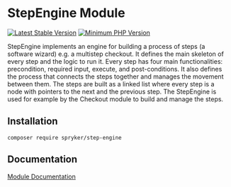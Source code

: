 # StepEngine Module
[![Latest Stable Version](https://poser.pugx.org/spryker/step-engine/v/stable.svg)](https://packagist.org/packages/spryker/step-engine)
[![Minimum PHP Version](https://img.shields.io/badge/php-%3E%3D%207.4-8892BF.svg)](https://php.net/)

StepEngine implements an engine for building a process of steps (a software wizard) e.g. a multistep checkout. It defines the main skeleton of every step and the logic to run it. Every step has four main functionalities: precondition, required input, execute, and post-conditions. It also defines the process that connects the steps together and manages the movement between them. The steps are built as a linked list where every step is a node with pointers to the next and the previous step. The StepEngine is used for example by the Checkout module to build and manage the steps.

## Installation

```
composer require spryker/step-engine
```

## Documentation

[Module Documentation](https://docs.spryker.com)
